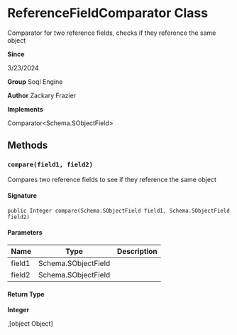 # ReferenceFieldComparator Class

Comparator for two reference fields, checks if they reference the same object

**Since** 

3/23/2024

**Group** Soql Engine

**Author** Zackary Frazier

**Implements**

Comparator&lt;Schema.SObjectField&gt;

## Methods
### `compare(field1, field2)`

Compares two reference fields to see if they reference the same object

#### Signature
```apex
public Integer compare(Schema.SObjectField field1, Schema.SObjectField field2)
```

#### Parameters
| Name | Type | Description |
|------|------|-------------|
| field1 | Schema.SObjectField |  |
| field2 | Schema.SObjectField |  |

#### Return Type
**Integer**

,[object Object]